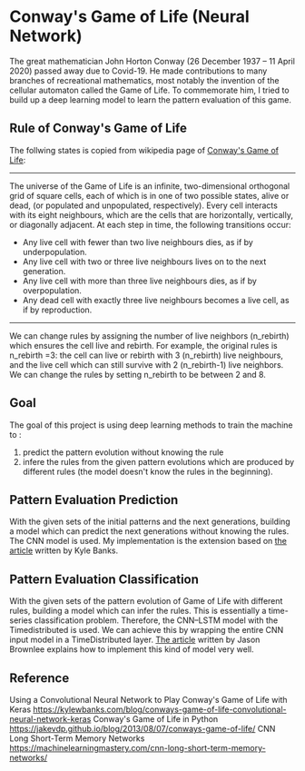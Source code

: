 # Conway's Game of Life (Neural Network)
The great mathematician John Horton Conway (26 December 1937 – 11 April 2020) passed away due to Covid-19. He made contributions to many branches of recreational mathematics, most notably the invention of the cellular automaton called the Game of Life. To commemorate him, I tried to build up a deep learning model to learn the pattern evaluation of this game.
## Rule of Conway's Game of Life
The follwing states is copied from wikipedia page of [Conway's Game of Life](https://en.wikipedia.org/wiki/Conway%27s_Game_of_Life):

---
The universe of the Game of Life is an infinite, two-dimensional orthogonal grid of square cells, each of which is in one of two possible states, alive or dead, (or populated and unpopulated, respectively). Every cell interacts with its eight neighbours, which are the cells that are horizontally, vertically, or diagonally adjacent. At each step in time, the following transitions occur:

* Any live cell with fewer than two live neighbours dies, as if by underpopulation.
* Any live cell with two or three live neighbours lives on to the next generation.
* Any live cell with more than three live neighbours dies, as if by overpopulation.
* Any dead cell with exactly three live neighbours becomes a live cell, as if by reproduction.

---
We can change rules by assigning the number of live neighbors (n_rebirth) which ensures the cell live and rebirth. For example, the original rules is n_rebirth =3: the cell can live or rebirth with 3 (n_rebirth) live neighbours, and the live cell which can still survive with 2 (n_rebirth-1) live neighbors. We can change the rules by setting n_rebirth to be between 2 and 8.
## Goal
The goal of this project is using deep learning methods to train the machine to :

1. predict the pattern evolution without knowing the rule
2. infere the rules from the given pattern evolutions which are produced by different rules (the model doesn't know the rules in the beginning). 
## Pattern Evaluation Prediction
With the given sets of the initial patterns and the next generations,  building a model which can predict the next generations without knowing the rules. The CNN model is used. My implementation is the extension based on [the article](https://kylewbanks.com/blog/conways-game-of-life-convolutional-neural-network-keras) written by Kyle Banks.
## Pattern Evaluation Classification
With the given sets of the pattern evolution of Game of Life with different rules, building a model which can infer the rules. This is essentially a time-series classification problem. Therefore, the CNN–LSTM model with the Timedistributed
is used. We can achieve this by wrapping the entire CNN input model in a TimeDistributed layer. [The article](https://machinelearningmastery.com/cnn-long-short-term-memory-networks/) written by Jason Brownlee explains how to implement this kind of model very well.
## Reference
Using a Convolutional Neural Network to Play Conway's Game of Life with Keras
https://kylewbanks.com/blog/conways-game-of-life-convolutional-neural-network-keras
Conway's Game of Life in Python
https://jakevdp.github.io/blog/2013/08/07/conways-game-of-life/
CNN Long Short-Term Memory Networks
https://machinelearningmastery.com/cnn-long-short-term-memory-networks/
